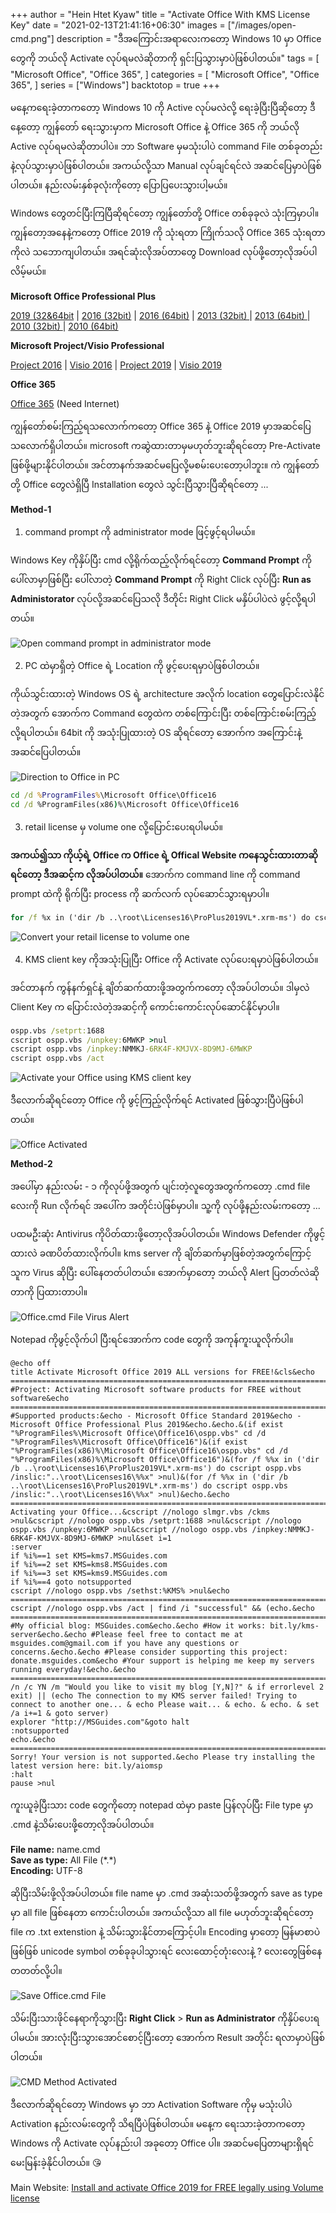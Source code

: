 +++
author = "Hein Htet Kyaw"
title = "Activate Office With KMS License Key"
date = "2021-02-13T21:41:16+06:30"
images = ["/images/open-cmd.png"]
description = "ဒီအကြောင်းအရာလေးကတော့ Windows 10 မှာ Office တွေကို ဘယ်လို Activate လုပ်ရမလဲဆိုတာကို ရှင်းပြသွားမှာပဲဖြစ်ပါတယ်။"
tags = [
    "Microsoft Office",
    "Office 365",
]
categories = [
    "Microsoft Office",
    "Office 365",
]
series = ["Windows"]
backtotop = true
+++

မနေ့ကရေးခဲ့တာကတော့ Windows 10 ကို Active လုပ်မလဲလို့ ရေးခဲ့ပြီးပြီဆိုတော့ ဒီနေ့တော့ ကျွန်တော် ရေးသွားမှာက Microsoft Office နဲ့ Office 365 ကို ဘယ်လို Active လုပ်ရမလဲဆိုတာပါပဲ။ ဘာ Software မှမသုံးပါပဲ command File တစ်ခုတည်းနဲ့လုပ်သွားမှာပဲဖြစ်ပါတယ်။ အကယ်လို့သာ Manual လုပ်ချင်ရင်လဲ အဆင်ပြေမှာပဲဖြစ်ပါတယ်။ နည်းလမ်းနှစ်ခုလုံးကိုတော့ ပြောပြပေးသွားပါ့မယ်။

<!--more-->

Windows တွေတင်ပြီးကြပြီဆိုရင်တော့ ကျွန်တော်တို့ Office တစ်ခုခုလဲ သုံးကြမှာပါ။ ကျွန်တော့အနေနဲ့ကတော့ Office 2019 ကို သုံးရတာ ကြိုက်သလို Office 365 သုံးရတာကိုလဲ သဘောကျပါတယ်။ အရင်ဆုံးလိုအပ်တာတွေ Download လုပ်ဖို့တော့လိုအပ်ပါလိမ့်မယ်။

**Microsoft Office Professional Plus**

[2019 (32&64bit](http://officecdn.microsoft.com/pr/492350f6-3a01-4f97-b9c0-c7c6ddf67d60/media/en-us/ProPlus2019Retail.img) | [2016 (32bit)](https://www.mediafire.com?3axia1fn39ke5di) | [2016 (64bit)](https://www.mediafire.com/?18cmkvcyn9eofyl) | [2013 (32bit) ](https://www.mediafire.com?dvn49vn2d9t786q) | [2013 (64bit) ](https://www.mediafire.com?2ltz8t2ipr1kdkf) | [2010 (32bit) ](https://www.mediafire.com?xow7gqjbmk9fr6v) | [2010 (64bit)](https://www.mediafire.com?qy6riopx13j80kw)

**Microsoft Project/Visio Professional**

[Project 2016](https://www.mediafire.com?xiccbd0se7e3kkq) | [Visio 2016](https://www.mediafire.com?fl5p3rjwewz9q7y) | [Project 2019](https://officecdn.microsoft.com/pr/492350f6-3a01-4f97-b9c0-c7c6ddf67d60/media/en-us/ProjectPro2019Retail.img) | [Visio 2019](https://officecdn.microsoft.com/pr/492350f6-3a01-4f97-b9c0-c7c6ddf67d60/media/en-us/VisioPro2019Retail.img)

**Office 365**

[Office 365](https://c2rsetup.officeapps.live.com/c2r/download.aspx?productReleaseID=O365ProPlusRetail&platform=X86&language=en-US) (Need Internet)

ကျွန်တော်စမ်းကြည့်ရသလောက်ကတော့ Office 365 နဲ့ Office 2019 မှာအဆင်ပြေသလောက်ရှိပါတယ်။ microsoft ကဆွဲထားတာမှမဟုတ်ဘူးဆိုရင်တော့ Pre-Activate ဖြစ်ဖို့များနိုင်ပါတယ်။ အင်တာနက်အဆင်မပြေလို့မစမ်းပေးတော့ပါဘူး။ ကဲ ကျွန်တော်တို့ Office တွေလဲရှိပြီ Installation တွေလဲ သွင်းပြီသွားပြီဆိုရင်တော့ ...

**Method-1**

1. command prompt ကို administrator mode ဖြင့်ဖွင့်ရပါမယ်။

Windows Key ကိုနှိပ်ပြီး cmd လို့ရိုက်ထည့်လိုက်ရင်တော့ **Command Prompt** ကို ပေါ်လာမှာဖြစ်ပြီး ပေါ်လာတဲ့ **Command Prompt** ကို Right Click လုပ်ပြီး **Run as Administorator** လုပ်လို့အဆင်ပြေသလို ဒီတိုင်း Right Click မနှိပ်ပါပဲလဲ ဖွင့်လို့ရပါတယ်။

![Open command prompt in administrator mode](/images/open-cmd.png)

2. PC ထဲမှာရှိတဲ့ Office ရဲ့ Location ကို ဖွင့်ပေးရမှာပဲဖြစ်ပါတယ်။

ကိုယ်သွင်းထားတဲ့ Windows OS ရဲ့ architecture အလိုက် location တွေပြောင်းလဲနိုင်တဲ့အတွက် အောက်က Command တွေထဲက တစ်ကြောင်းပြီး တစ်ကြောင်းစမ်းကြည့်လို့ရပါတယ်။ 64bit ကို အသုံးပြုထားတဲ့ OS ဆိုရင်တော့ အောက်က အကြောင်းနဲ့အဆင်ပြေပါတယ်။

![Direction to Office in PC](/images/driection-to-office.png)

```cmd
cd /d %ProgramFiles%\Microsoft Office\Office16
cd /d %ProgramFiles(x86)%\Microsoft Office\Office16
```

3. retail license မှ volume one လို့ပြောင်းပေးရပါမယ်။

**အကယ်၍သာ ကိုယ့်ရဲ့ Office က Office ရဲ့ Offical Website ကနေသွင်းထားတာဆိုရင်တော့ ဒီအဆင့်က လိုအပ်ပါတယ်။** အောက်က command line ကို command prompt ထဲကို ရိုက်ပြီး process ကို ဆက်လက် လုပ်ဆောင်သွားရမှာပါ။

```cmd
for /f %x in ('dir /b ..\root\Licenses16\ProPlus2019VL*.xrm-ms') do cscript ospp.vbs /inslic:"..\root\Licenses16\%x"
```

![Convert your retail license to volume one](/images/convert-retail-license-to-volume-one.png)

4. KMS client key ကိုအသုံးပြုပြီး Office ကို Activate လုပ်ပေးရမှာပဲဖြစ်ပါတယ်။

အင်တာနက် ကွန်နက်ရှင်နဲ့ ချိတ်ဆက်ထားဖို့အတွက်ကတော့ လိုအပ်ပါတယ်။ ဒါမှလဲ Client Key က ပြောင်းလဲတဲ့အဆင့်ကို ကောင်းကောင်းလုပ်ဆောင်နိုင်မှာပါ။

```cmd
ospp.vbs /setprt:1688
cscript ospp.vbs /unpkey:6MWKP >nul
cscript ospp.vbs /inpkey:NMMKJ-6RK4F-KMJVX-8D9MJ-6MWKP
cscript ospp.vbs /act
```

![Activate your Office using KMS client key](/images/office-activation-successful.png)

ဒီလောက်ဆိုရင်တော့ Office ကို ဖွင့်ကြည့်လိုက်ရင် Activated ဖြစ်သွားပြီပဲဖြစ်ပါတယ်။

![Office Activated](/images/office-activated.png)

**Method-2**

အပေါ်မှာ နည်းလမ်း - ၁ ကိုလုပ်ဖို့အတွက် ပျင်းတဲ့လူတွေအတွက်ကတော့ .cmd file လေးကို Run လိုက်ရင် အပေါ်က အတိုင်းပဲဖြစ်မှာပါ။ သူ့ကို လုပ်ဖို့နည်းလမ်းကတော့ ...

ပထမဦးဆုံး Antivirus ကိုပိတ်ထားဖို့တော့လိုအပ်ပါတယ်။ Windows Defender ကိုဖွင့်ထားလဲ ခဏပိတ်ထားလိုက်ပါ။ kms server ကို ချိတ်ဆက်မှာဖြစ်တဲ့အတွက်ကြောင့် သူက Virus ဆိုပြီး ပေါ်နေတတ်ပါတယ်။ အောက်မှာတော့ ဘယ်လို Alert ပြတတ်လဲဆိုတာကို ပြထားတာပါ။

![Office.cmd File Virus Alert](/images/office-activation-virus-alert.png)

Notepad ကိုဖွင့်လိုက်ပါ ပြီးရင်အောက်က code တွေကို အကုန်ကူးယူလိုက်ပါ။ 

```batch
@echo off
title Activate Microsoft Office 2019 ALL versions for FREE!&cls&echo ============================================================================&echo #Project: Activating Microsoft software products for FREE without software&echo ============================================================================&echo.&echo #Supported products:&echo - Microsoft Office Standard 2019&echo - Microsoft Office Professional Plus 2019&echo.&echo.&(if exist "%ProgramFiles%\Microsoft Office\Office16\ospp.vbs" cd /d "%ProgramFiles%\Microsoft Office\Office16")&(if exist "%ProgramFiles(x86)%\Microsoft Office\Office16\ospp.vbs" cd /d "%ProgramFiles(x86)%\Microsoft Office\Office16")&(for /f %%x in ('dir /b ..\root\Licenses16\ProPlus2019VL*.xrm-ms') do cscript ospp.vbs /inslic:"..\root\Licenses16\%%x" >nul)&(for /f %%x in ('dir /b ..\root\Licenses16\ProPlus2019VL*.xrm-ms') do cscript ospp.vbs /inslic:"..\root\Licenses16\%%x" >nul)&echo.&echo ============================================================================&echo Activating your Office...&cscript //nologo slmgr.vbs /ckms >nul&cscript //nologo ospp.vbs /setprt:1688 >nul&cscript //nologo ospp.vbs /unpkey:6MWKP >nul&cscript //nologo ospp.vbs /inpkey:NMMKJ-6RK4F-KMJVX-8D9MJ-6MWKP >nul&set i=1
:server
if %i%==1 set KMS=kms7.MSGuides.com
if %i%==2 set KMS=kms8.MSGuides.com
if %i%==3 set KMS=kms9.MSGuides.com
if %i%==4 goto notsupported
cscript //nologo ospp.vbs /sethst:%KMS% >nul&echo ============================================================================&echo.&echo.
cscript //nologo ospp.vbs /act | find /i "successful" && (echo.&echo ============================================================================&echo.&echo #My official blog: MSGuides.com&echo.&echo #How it works: bit.ly/kms-server&echo.&echo #Please feel free to contact me at msguides.com@gmail.com if you have any questions or concerns.&echo.&echo #Please consider supporting this project: donate.msguides.com&echo #Your support is helping me keep my servers running everyday!&echo.&echo ============================================================================&choice /n /c YN /m "Would you like to visit my blog [Y,N]?" & if errorlevel 2 exit) || (echo The connection to my KMS server failed! Trying to connect to another one... & echo Please wait... & echo. & echo. & set /a i+=1 & goto server)
explorer "http://MSGuides.com"&goto halt
:notsupported
echo.&echo ============================================================================&echo Sorry! Your version is not supported.&echo Please try installing the latest version here: bit.ly/aiomsp
:halt
pause >nul
```

ကူးယူခဲ့ပြီးသား code တွေကိုတော့ notepad ထဲမှာ paste ပြန်လုပ်ပြီး File type မှာ .cmd နဲ့သိမ်းပေးဖို့တော့လိုအပ်ပါတယ်။

**File name:** name.cmd\
**Save as type:** All File (&#42;.&#42;)\
**Encoding:** UTF-8

ဆိုပြီးသိမ်းဖို့လိုအပ်ပါတယ်။ file name မှာ .cmd အဆုံးသတ်ဖို့အတွက် save as type မှာ all file ဖြစ်နေတာ ကောင်းပါတယ်။ အကယ်လို့သာ all file မဟုတ်ဘူးဆိုရင်တော့ file က .txt extenstion နဲ့ သိမ်းသွားနိုင်တာကြောင့်ပါ။ Encoding မှာတော့ မြန်မာစာပဲဖြစ်ဖြစ် unicode symbol တစ်ခုခုပါသွားရင် လေးထောင့်တုံးလေးနဲ့ ? လေးတွေဖြစ်နေတတတ်လို့ပါ။


![Save Office.cmd File](/images/save-office-cmd.png)

သိမ်းပြီးသားဖိုင်နေရာကိုသွားပြီး **Right Click** > **Run as Administrator** ကိုနှိပ်ပေးရပါမယ်။ အားလုံးပြီးသွားအောင်စောင့်ပြီးတော့ အောက်က Result အတိုင်း ရလာမှာပဲဖြစ်ပါတယ်။

![CMD Method Activated](/images/cmd-method-activated.png)

ဒီလောက်ဆိုရင်တော့ Windows မှာ ဘာ Activation Software ကိုမှ မသုံးပါပဲ Activation နည်းလမ်းတွေကို သိရပြီပဲဖြစ်ပါတယ်။ မနေ့က ရေးသားခဲ့တာကတော့ Windows ကို Activate လုပ်နည်းပါ အခုတော့ Office ပါ။ အဆင်မပြေတာများရှိရင် မေးမြန်းခဲ့နိုင်ပါတယ်။ 😘

Main Website: [Install and activate Office 2019 for FREE legally using Volume license](https://msguides.com/microsoft-software-products/office-2019.html)